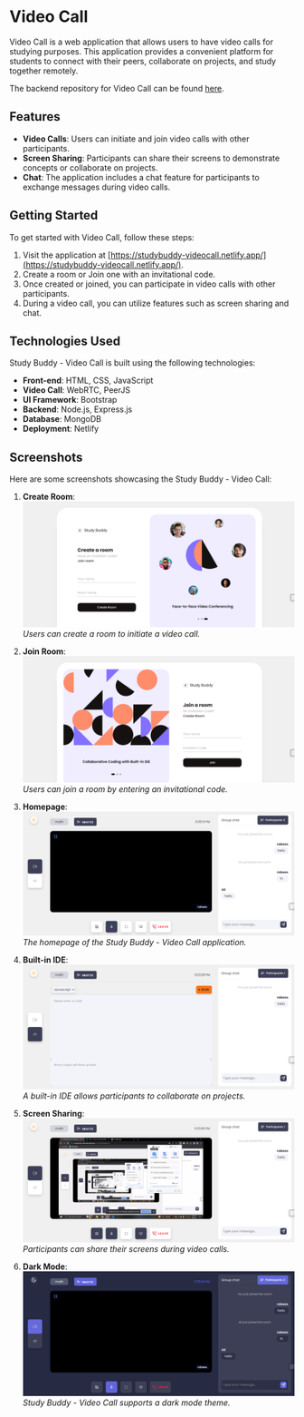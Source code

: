 # Video Call

Video Call is a web application that allows users to have video calls for studying purposes. This application provides a convenient platform for students to connect with their peers, collaborate on projects, and study together remotely.

The backend repository for Video Call can be found [here](https://github.com/rabees/videocall-backend).

## Features

- **Video Calls**: Users can initiate and join video calls with other participants.
- **Screen Sharing**: Participants can share their screens to demonstrate concepts or collaborate on projects.
- **Chat**: The application includes a chat feature for participants to exchange messages during video calls.

## Getting Started

To get started with Video Call, follow these steps:

1. Visit the application at [https://studybuddy-videocall.netlify.app/](https://studybuddy-videocall.netlify.app/).
2. Create a room or Join one with an invitational code.
3. Once created or joined, you can participate in video calls with other participants.
4. During a video call, you can utilize features such as screen sharing and chat.

## Technologies Used

Study Buddy - Video Call is built using the following technologies:

- **Front-end**: HTML, CSS, JavaScript
- **Video Call**: WebRTC, PeerJS
- **UI Framework**: Bootstrap
- **Backend**: Node.js, Express.js
- **Database**: MongoDB
- **Deployment**: Netlify

## Screenshots

Here are some screenshots showcasing the Study Buddy - Video Call:

1. **Create Room**: ![Create Room](screenshots/create-room.png)
   _Users can create a room to initiate a video call._

2. **Join Room**: ![Join Room](screenshots/join-room.png)
   _Users can join a room by entering an invitational code._

3. **Homepage**: ![Homepage](screenshots/homepage.png)
   _The homepage of the Study Buddy - Video Call application._

4. **Built-in IDE**: ![Built-in IDE](screenshots/builtin-ide.png)
   _A built-in IDE allows participants to collaborate on projects._

5. **Screen Sharing**: ![Screen Sharing](screenshots/screen-sharing.png)
   _Participants can share their screens during video calls._

6. **Dark Mode**: ![Dark Mode](screenshots/dark-mode.png)
   _Study Buddy - Video Call supports a dark mode theme._
